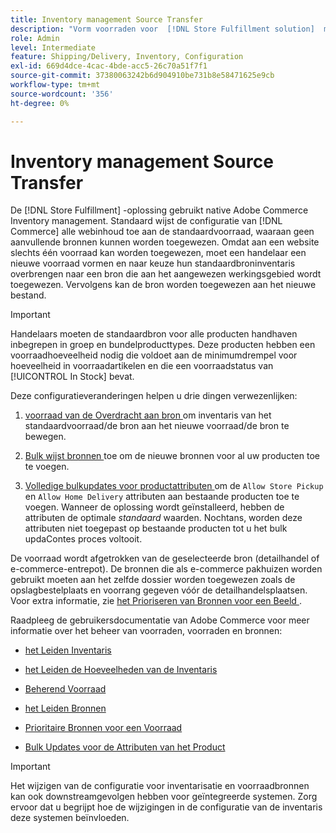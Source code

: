 ```yaml
---
title: Inventory management Source Transfer
description: "Vorm voorraden voor  [!DNL Store Fulfillment solution]  met Adobe Commerce Inventory management. Stel een nieuwe voorraad- en overdrachtvoorraad in op basis van de standaardvoorraad, zodat u deze kunt toewijzen aan bronnen die zijn geconfigureerd om de opslagcapaciteit die door de oplossing Afhandeling van winkel wordt vereist, in te schakelen."
role: Admin
level: Intermediate
feature: Shipping/Delivery, Inventory, Configuration
exl-id: 669d4dce-4cac-4bde-acc5-26c70a51f7f1
source-git-commit: 37380063242b6d904910be731b8e58471625e9cb
workflow-type: tm+mt
source-wordcount: '356'
ht-degree: 0%

---
```



# Inventory management Source Transfer

De [!DNL Store Fulfillment] -oplossing gebruikt native Adobe Commerce Inventory management. Standaard wijst de configuratie van [!DNL Commerce] alle webinhoud toe aan de standaardvoorraad, waaraan geen aanvullende bronnen kunnen worden toegewezen. Omdat aan een website slechts één voorraad kan worden toegewezen, moet een handelaar een nieuwe voorraad vormen en naar keuze hun standaardbroninventaris overbrengen naar een bron die aan het aangewezen werkingsgebied wordt toegewezen. Vervolgens kan de bron worden toegewezen aan het nieuwe bestand.

>[!IMPORTANT]
>
>Handelaars moeten de standaardbron voor alle producten handhaven inbegrepen in groep en bundelproducttypes. Deze producten hebben een voorraadhoeveelheid nodig die voldoet aan de minimumdrempel voor hoeveelheid in voorraadartikelen en die een voorraadstatus van [!UICONTROL In Stock] bevat.

Deze configuratieveranderingen helpen u drie dingen verwezenlijken:

1. [ voorraad van de Overdracht aan bron ](https://experienceleague.adobe.com/en/docs/commerce-admin/inventory/quantities/inventory-transfer) om inventaris van het standaardvoorraad/de bron aan het nieuwe voorraad/de bron te bewegen.

1. [ Bulk wijst bronnen ](https://experienceleague.adobe.com/en/docs/commerce-admin/inventory/quantities/bulk-assignment) toe om de nieuwe bronnen voor al uw producten toe te voegen.

1. [ Volledige bulkupdates voor productattributen ](https://experienceleague.adobe.com/en/docs/commerce-admin/catalog/product-attributes/create/bulk-product-attribute-update) om de `Allow Store Pickup` en `Allow Home Delivery` attributen aan bestaande producten toe te voegen. Wanneer de oplossing wordt geïnstalleerd, hebben de attributen de optimale *standaard* waarden. Nochtans, worden deze attributen niet toegepast op bestaande producten tot u het bulk updaContes proces voltooit.

De voorraad wordt afgetrokken van de geselecteerde bron (detailhandel of e-commerce-entrepot). De bronnen die als e-commerce pakhuizen worden gebruikt moeten aan het zelfde dossier worden toegewezen zoals de opslagbestelplaats en voorrang gegeven vóór de detailhandelsplaatsen. Voor extra informatie, zie [ het Prioriseren van Bronnen voor een Beeld ](https://experienceleague.adobe.com/en/docs/commerce-admin/inventory/stocks/stocks-prioritize-sources).

Raadpleeg de gebruikersdocumentatie van Adobe Commerce voor meer informatie over het beheer van voorraden, voorraden en bronnen:

- [ het Leiden Inventaris ](https://experienceleague.adobe.com/en/docs/commerce-admin/inventory/introduction)

- [ het Leiden de Hoeveelheden van de Inventaris ](https://experienceleague.adobe.com/en/docs/commerce-admin/inventory/quantities/quantities-manage)

- [ Beherend Voorraad ](https://experienceleague.adobe.com/en/docs/commerce-admin/inventory/stocks/stocks-manage)

- [ het Leiden Bronnen ](https://experienceleague.adobe.com/en/docs/commerce-admin/inventory/sources/sources-manage)

- [ Prioritaire Bronnen voor een Voorraad ](https://experienceleague.adobe.com/en/docs/commerce-admin/inventory/stocks/stocks-prioritize-sources)

- [ Bulk Updates voor de Attributen van het Product ](https://experienceleague.adobe.com/en/docs/commerce-admin/catalog/product-attributes/create/bulk-product-attribute-update)


>[!IMPORTANT]
>
>Het wijzigen van de configuratie voor inventarisatie en voorraadbronnen kan ook downstreamgevolgen hebben voor geïntegreerde systemen. Zorg ervoor dat u begrijpt hoe de wijzigingen in de configuratie van de inventaris deze systemen beïnvloeden.
